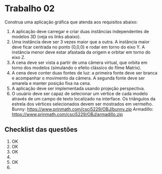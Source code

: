 # Trabalho 02

Construa uma aplicação gráfica que atenda aos requisitos abaixo:

1. A aplicação deve carregar e criar duas instâncias independentes de modelos 3D (veja os links abaixo).
2. Uma instância deve ser 3 vezes maior que a outra. A instância maior deve ficar centrada no ponto (0,0,0) e rodar em torno do eixo Y. A instância menor deve estar afastada da origem e orbitar em torno do eixo Z.
3. A cena deve ser vista a partir de uma câmera virtual, que orbita em torno dos modelos (simulando o efeito clássico do filme Matrix).
4. A cena deve conter duas fontes de luz: a primeira fonte deve ser branca e acompanhar o movimento da câmera. A segunda fonte deve ser amarela e manter posição fixa na cena.
5. A aplicação deve ser implementada usando projeção perspectiva.
6. O usuário deve ser capaz de selecionar um vértice de cada modelo através de um campo de texto localizado na interface. Os triângulos da estrela dos vértices selecionados devem ser mostrados em vermelho.
Bunny: https://www.prinmath.com/csci5229/OBJ/bunny.zip
Armadillo: https://www.prinmath.com/csci5229/OBJ/armadillo.zip


## Checklist das questões

1. OK
2. OK
3. OK
4.
5. OK
6.
